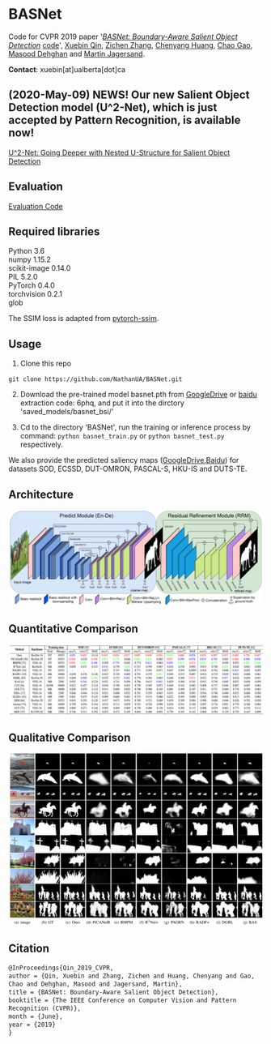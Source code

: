 # BASNet
Code for CVPR 2019 paper '[*BASNet: Boundary-Aware Salient Object Detection*](http://openaccess.thecvf.com/content_CVPR_2019/html/Qin_BASNet_Boundary-Aware_Salient_Object_Detection_CVPR_2019_paper.html) [code](https://github.com/NathanUA/BASNet)', [Xuebin Qin](https://webdocs.cs.ualberta.ca/~xuebin/), [Zichen Zhang](https://webdocs.cs.ualberta.ca/~zichen2/), [Chenyang Huang](https://chenyangh.com/), [Chao Gao](https://cgao3.github.io/), [Masood Dehghan](https://sites.google.com/view/masooddehghan) and [Martin Jagersand](https://webdocs.cs.ualberta.ca/~jag/).

__Contact__: xuebin[at]ualberta[dot]ca

## (2020-May-09) NEWS! Our new Salient Object Detection model (U^2-Net), which is just accepted by Pattern Recognition, is available now!
[U^2-Net: Going Deeper with Nested U-Structure for Salient Object Detection](https://github.com/NathanUA/U-2-Net)

## Evaluation
[Evaluation Code](https://github.com/NathanUA/Binary-Segmentation-Evaluation-Tool)

## Required libraries

Python 3.6  
numpy 1.15.2  
scikit-image 0.14.0  
PIL 5.2.0  
PyTorch 0.4.0  
torchvision 0.2.1  
glob  

The SSIM loss is adapted from [pytorch-ssim](https://github.com/Po-Hsun-Su/pytorch-ssim/blob/master/pytorch_ssim/__init__.py).  

## Usage
1. Clone this repo
```
git clone https://github.com/NathanUA/BASNet.git
```
2. Download the pre-trained model basnet.pth from [GoogleDrive](https://drive.google.com/open?id=1s52ek_4YTDRt_EOkx1FS53u-vJa0c4nu) or [baidu](https://pan.baidu.com/s/1PrsBdepwrkMWPLSW22FhAg) extraction code: 6phq, and put it into the dirctory 'saved_models/basnet_bsi/'

3.  Cd to the directory 'BASNet', run the training or inference process by command: ```python basnet_train.py```
or ```python basnet_test.py``` respectively.  

 We also provide the predicted saliency maps ([GoogleDrive](https://drive.google.com/file/d/1K9y9HpupXT0RJ4U4OizJ_Uk5byUyCupK/view?usp=sharing),[Baidu](https://pan.baidu.com/s/1FJKVO_9YrP7Iaz7WT6Xdhg)) for datasets SOD, ECSSD, DUT-OMRON, PASCAL-S, HKU-IS and DUTS-TE.

## Architecture

![BASNet architecture](figures/architecture.png)


## Quantitative Comparison

![Quantitative Comparison](figures/quan.png)

## Qualitative Comparison

![Qualitative Comparison](figures/qual.png)

## Citation
```
@InProceedings{Qin_2019_CVPR,
author = {Qin, Xuebin and Zhang, Zichen and Huang, Chenyang and Gao, Chao and Dehghan, Masood and Jagersand, Martin},
title = {BASNet: Boundary-Aware Salient Object Detection},
booktitle = {The IEEE Conference on Computer Vision and Pattern Recognition (CVPR)},
month = {June},
year = {2019}
}
```

